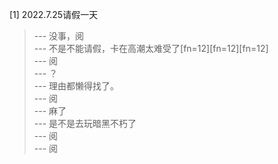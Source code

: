 
[1] 2022.7.25请假一天
>--- 没事，阅<br>
>--- 不是不能请假，卡在高潮太难受了[fn=12][fn=12][fn=12]<br>
>--- 阅<br>
>--- ？<br>
>--- 理由都懒得找了。<br>
>--- 阅<br>
>--- 麻了<br>
>--- 是不是去玩暗黑不朽了<br>
>--- 阅<br>
>--- 阅<br>
